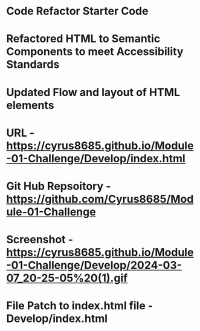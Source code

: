 # Code Refactor Starter Code
# Refactored HTML to Semantic Components to meet Accessibility Standards
# Updated Flow and layout of HTML elements
# URL - https://cyrus8685.github.io/Module-01-Challenge/Develop/index.html
# Git Hub Repsoitory  - https://github.com/Cyrus8685/Module-01-Challenge
# Screenshot - https://cyrus8685.github.io/Module-01-Challenge/Develop/2024-03-07_20-25-05%20(1).gif
# File Patch to index.html file - Develop/index.html


